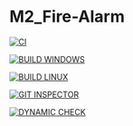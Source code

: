 # M2_Fire-Alarm

[![CI](https://github.com/palaprolu/M2_Fire-Alarm/actions/workflows/CI.yml/badge.svg?branch=main)](https://github.com/palaprolu/M2_Fire-Alarm/actions/workflows/CI.yml)

[![BUILD WINDOWS](https://github.com/palaprolu/M2_Fire-Alarm/actions/workflows/BUILD%20WINDOWS.yml/badge.svg?branch=main)](https://github.com/palaprolu/M2_Fire-Alarm/actions/workflows/BUILD%20WINDOWS.yml)

[![BUILD LINUX](https://github.com/palaprolu/M2_Fire-Alarm/actions/workflows/BUILD%20LINUX.yml/badge.svg)](https://github.com/palaprolu/M2_Fire-Alarm/actions/workflows/BUILD%20LINUX.yml)

[![GIT INSPECTOR](https://github.com/palaprolu/M2_Fire-Alarm/actions/workflows/GIT%20INSPECTOR.yml/badge.svg?branch=main)](https://github.com/palaprolu/M2_Fire-Alarm/actions/workflows/GIT%20INSPECTOR.yml)

[![DYNAMIC CHECK](https://github.com/palaprolu/M2_Fire-Alarm/actions/workflows/DYNAMIC%20CHECK.yml/badge.svg?branch=main)](https://github.com/palaprolu/M2_Fire-Alarm/actions/workflows/DYNAMIC%20CHECK.yml)

